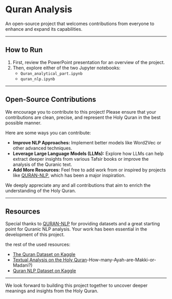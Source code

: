# Quran Analysis

An open-source project that welcomes contributions from everyone to enhance and expand its capabilities.

---

## How to Run

1. First, review the PowerPoint presentation for an overview of the project.
2. Then, explore either of the two Jupyter notebooks:
   - `Quran_analytical_part.ipynb`
   - `quran_nlp.ipynb`

---

## Open-Source Contributions

We encourage you to contribute to this project! Please ensure that your contributions are clean, precise, and represent the Holy Quran in the best possible manner.

Here are some ways you can contribute:

- **Improve NLP Approaches:** Implement better models like Word2Vec or other advanced techniques.
- **Leverage Large Language Models (LLMs):** Explore how LLMs can help extract deeper insights from various Tafsir books or improve the analysis of the Quranic text.
- **Add More Resources:** Feel free to add work from or inspired by projects like [QURAN-NLP](https://github.com/islamAndAi/QURAN-NLP?tab=readme-ov-file), which has been a major inspiration.

We deeply appreciate any and all contributions that aim to enrich the understanding of the Holy Quran.

---

## Resources

Special thanks to [QURAN-NLP](https://github.com/islamAndAi/QURAN-NLP?tab=readme-ov-file) for providing datasets and a great starting point for Quranic NLP analysis. Your work has been essential in the development of this project.

the rest of the used resources:

- [The Quran Dataset on Kaggle](https://www.kaggle.com/datasets/imrankhan197/the-quran-dataset)
- [Textual Analysis on the Holy Quran](https://www.kaggle.com/code/syedali110/textual-analysis-on-the-holy-quran#1)-How-many-Ayah-are-Makki-or-Madani?)
- [Quran NLP Dataset on Kaggle](https://www.kaggle.com/datasets/alizahidraja/quran-nlp)

---

We look forward to building this project together to uncover deeper meanings and insights from the Holy Quran.